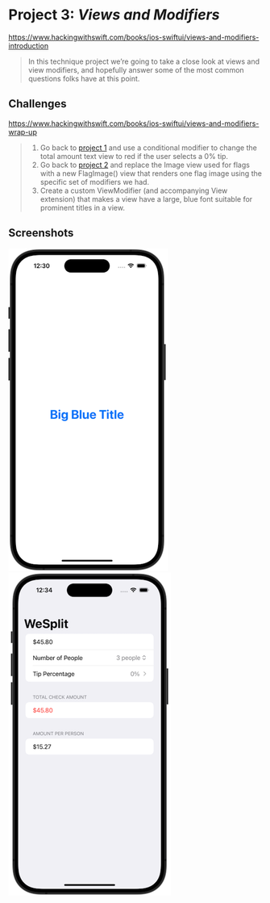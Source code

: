# Project 3: *Views and Modifiers*
https://www.hackingwithswift.com/books/ios-swiftui/views-and-modifiers-introduction
> In this technique project we’re going to take a close look at views and view modifiers, and hopefully answer some of the most common questions folks have at this point.

## Challenges
https://www.hackingwithswift.com/books/ios-swiftui/views-and-modifiers-wrap-up
>1. Go back to [project 1](https://github.com/cyberwool/100DaysOfSwiftUI/tree/main/01-Project01-WeSplit) and use a conditional modifier to change the total amount text view to red if the user selects a 0% tip.
>2. Go back to [project 2](https://github.com/cyberwool/100DaysOfSwiftUI/tree/main/03-Project02-GuessTheFlag) and replace the Image view used for flags with a new FlagImage() view that renders one flag image using the specific set of modifiers we had.
>3. Create a custom ViewModifier (and accompanying View extension) that makes a view have a large, blue font suitable for prominent titles in a view.


## Screenshots
![Project 3: Views and Modifiers](Screenshots/04-Project03-large01.png) ![Project 3: Views and Modifiers](Screenshots/04-Project03-large02.png)
